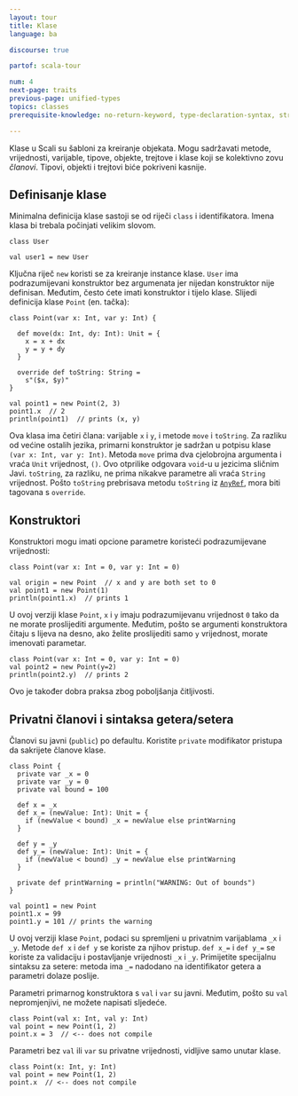 ```yaml
---
layout: tour
title: Klase
language: ba

discourse: true

partof: scala-tour

num: 4
next-page: traits
previous-page: unified-types
topics: classes
prerequisite-knowledge: no-return-keyword, type-declaration-syntax, string-interpolation, procedures

---
```


Klase u Scali su šabloni za kreiranje objekata.
Mogu sadržavati metode, vrijednosti, varijable, tipove, objekte, trejtove i klase koji se kolektivno zovu _članovi_. 
Tipovi, objekti i trejtovi biće pokriveni kasnije.

## Definisanje klase
Minimalna definicija klase sastoji se od riječi `class` i identifikatora. Imena klasa bi trebala počinjati velikim slovom.
```tut
class User

val user1 = new User
```
Ključna riječ `new` koristi se za kreiranje instance klase. 
`User` ima podrazumijevani konstruktor bez argumenata jer nijedan konstruktor nije definisan. 
Međutim, često ćete imati konstruktor i tijelo klase.
Slijedi definicija klase `Point` (en. tačka):

```tut
class Point(var x: Int, var y: Int) {

  def move(dx: Int, dy: Int): Unit = {
    x = x + dx
    y = y + dy
  }

  override def toString: String =
    s"($x, $y)"
}

val point1 = new Point(2, 3)
point1.x  // 2
println(point1)  // prints (x, y)
```

Ova klasa ima četiri člana: varijable `x` i `y`, i metode `move` i `toString`. 
Za razliku od većine ostalih jezika, primarni konstruktor je sadržan u potpisu klase `(var x: Int, var y: Int)`. 
Metoda `move` prima dva cjelobrojna argumenta i vraća `Unit` vrijednost, `()`. 
Ovo otprilike odgovara `void`-u u jezicima sličnim Javi. 
`toString`, za razliku, ne prima nikakve parametre ali vraća `String` vrijednost.
Pošto `toString` prebrisava metodu `toString` iz [`AnyRef`](unified-types.html), mora biti tagovana s `override`.

## Konstruktori

Konstruktori mogu imati opcione parametre koristeći podrazumijevane vrijednosti:

```tut
class Point(var x: Int = 0, var y: Int = 0)

val origin = new Point  // x and y are both set to 0
val point1 = new Point(1)
println(point1.x)  // prints 1

```

U ovoj verziji klase `Point`, `x` i `y` imaju podrazumijevanu vrijednost `0` tako da ne morate proslijediti argumente.
Međutim, pošto se argumenti konstruktora čitaju s lijeva na desno, ako želite proslijediti samo `y` vrijednost, morate imenovati parametar.
```
class Point(var x: Int = 0, var y: Int = 0)
val point2 = new Point(y=2)
println(point2.y)  // prints 2
```

Ovo je također dobra praksa zbog poboljšanja čitljivosti.

## Privatni članovi i sintaksa getera/setera
Članovi su javni (`public`) po defaultu. 
Koristite `private` modifikator pristupa da sakrijete članove klase.
```tut
class Point {
  private var _x = 0
  private var _y = 0
  private val bound = 100

  def x = _x
  def x_= (newValue: Int): Unit = {
    if (newValue < bound) _x = newValue else printWarning
  }

  def y = _y
  def y_= (newValue: Int): Unit = {
    if (newValue < bound) _y = newValue else printWarning
  }

  private def printWarning = println("WARNING: Out of bounds")
}

val point1 = new Point
point1.x = 99
point1.y = 101 // prints the warning
```
U ovoj verziji klase `Point`, podaci su spremljeni u privatnim varijablama `_x` i `_y`. 
Metode `def x` i `def y` se koriste za njihov pristup. 
`def x_=` i `def y_=` se koriste za validaciju i postavljanje vrijednosti `_x` i `_y`. 
Primijetite specijalnu sintaksu za setere: metoda ima `_=` nadodano na identifikator getera a parametri dolaze poslije.

Parametri primarnog konstruktora s `val` i `var` su javni. 
Međutim, pošto su `val` nepromjenjivi, ne možete napisati sljedeće.
```
class Point(val x: Int, val y: Int)
val point = new Point(1, 2)
point.x = 3  // <-- does not compile
```

Parametri bez `val` ili `var` su privatne vrijednosti, vidljive samo unutar klase.
```
class Point(x: Int, y: Int)
val point = new Point(1, 2)
point.x  // <-- does not compile
```
